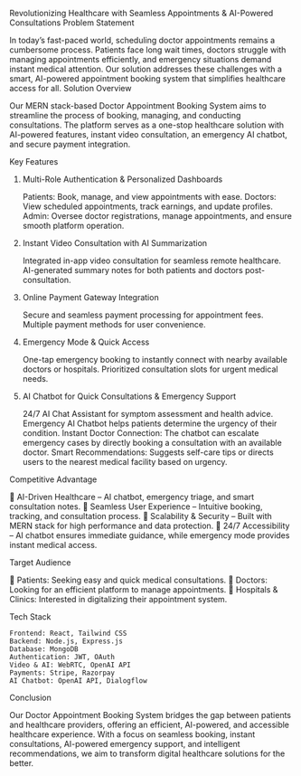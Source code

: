 Revolutionizing Healthcare with Seamless Appointments & AI-Powered Consultations
Problem Statement

In today’s fast-paced world, scheduling doctor appointments remains a cumbersome process. Patients face long wait times, doctors struggle with managing appointments efficiently, and emergency situations demand instant medical attention. Our solution addresses these challenges with a smart, AI-powered appointment booking system that simplifies healthcare access for all.
Solution Overview

Our MERN stack-based Doctor Appointment Booking System aims to streamline the process of booking, managing, and conducting consultations. The platform serves as a one-stop healthcare solution with AI-powered features, instant video consultation, an emergency AI chatbot, and secure payment integration.

Key Features
1. Multi-Role Authentication & Personalized Dashboards

    Patients: Book, manage, and view appointments with ease.
    Doctors: View scheduled appointments, track earnings, and update profiles.
    Admin: Oversee doctor registrations, manage appointments, and ensure smooth platform operation.

2. Instant Video Consultation with AI Summarization

    Integrated in-app video consultation for seamless remote healthcare.
    AI-generated summary notes for both patients and doctors post-consultation.

3. Online Payment Gateway Integration

    Secure and seamless payment processing for appointment fees.
    Multiple payment methods for user convenience.

4. Emergency Mode & Quick Access

    One-tap emergency booking to instantly connect with nearby available doctors or hospitals.
    Prioritized consultation slots for urgent medical needs.

5. AI Chatbot for Quick Consultations & Emergency Support

    24/7 AI Chat Assistant for symptom assessment and health advice.
    Emergency AI Chatbot helps patients determine the urgency of their condition.
    Instant Doctor Connection: The chatbot can escalate emergency cases by directly booking a consultation with an available doctor.
    Smart Recommendations: Suggests self-care tips or directs users to the nearest medical facility based on urgency.

Competitive Advantage

🔹 AI-Driven Healthcare – AI chatbot, emergency triage, and smart consultation notes.
🔹 Seamless User Experience – Intuitive booking, tracking, and consultation process.
🔹 Scalability & Security – Built with MERN stack for high performance and data protection.
🔹 24/7 Accessibility – AI chatbot ensures immediate guidance, while emergency mode provides instant medical access.

Target Audience

🎯 Patients: Seeking easy and quick medical consultations.
🎯 Doctors: Looking for an efficient platform to manage appointments.
🎯 Hospitals & Clinics: Interested in digitalizing their appointment system.

Tech Stack

    Frontend: React, Tailwind CSS
    Backend: Node.js, Express.js
    Database: MongoDB
    Authentication: JWT, OAuth
    Video & AI: WebRTC, OpenAI API
    Payments: Stripe, Razorpay
    AI Chatbot: OpenAI API, Dialogflow

Conclusion

Our Doctor Appointment Booking System bridges the gap between patients and healthcare providers, offering an efficient, AI-powered, and accessible healthcare experience. With a focus on seamless booking, instant consultations, AI-powered emergency support, and intelligent recommendations, we aim to transform digital healthcare solutions for the better.
